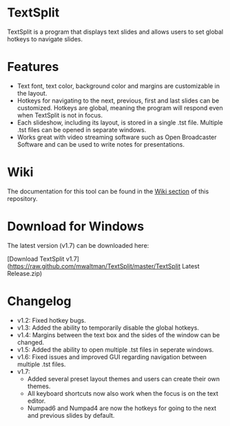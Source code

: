 # TextSplit
TextSplit is a program that displays text slides and allows users to set global hotkeys to navigate slides. 

# Features
- Text font, text color, background color and margins are customizable in the layout.
- Hotkeys for navigating to the next, previous, first and last slides can be customized. Hotkeys are global, meaning the program will respond even when TextSplit is not in focus.
- Each slideshow, including its layout, is stored in a single .tst file. Multiple .tst files can be opened in separate windows.
- Works great with video streaming software such as Open Broadcaster Software and can be used to write notes for presentations.

# Wiki
The documentation for this tool can be found in the [Wiki section](https://github.com/mwaltman/TextSplit/wiki) of this repository.

# Download for Windows
The latest version (v1.7) can be downloaded here:

[Download TextSplit v1.7](https://raw.github.com/mwaltman/TextSplit/master/TextSplit Latest Release.zip)

# Changelog
- v1.2: Fixed hotkey bugs.
- v1.3: Added the ability to temporarily disable the global hotkeys.
- v1.4: Margins between the text box and the sides of the window can be changed.
- v1.5: Added the ability to open multiple .tst files in seperate windows.
- v1.6: Fixed issues and improved GUI regarding navigation between multiple .tst files.
- v1.7: 
  - Added several preset layout themes and users can create their own themes.
  - All keyboard shortcuts now also work when the focus is on the text editor.
  - Numpad6 and Numpad4 are now the hotkeys for going to the next and previous slides by default.

